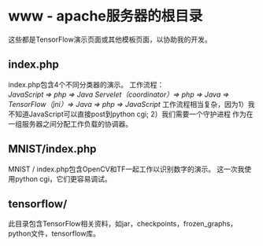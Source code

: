 # www - apache服务器的根目录
这些都是TensorFlow演示页面或其他模板页面，以协助我的开发。
## index.php
index.php包含4个不同分类器的演示。
工作流程：\
*JavaScript => php => Java Servelet（coordinator）=> php => Java => TensorFlow（jni）=> Java => php => JavaScript*
工作流程相当复杂，因为1）我不知道JavaScript可以直接post到python cgi; 2）我们需要一个守护进程
作为在一组服务器之间分配工作负载的协调器。
## MNIST/index.php
MNIST / index.php包含OpenCV和TF一起工作以识别数字的演示。
这一次我使用python cgi，它们更容易调试。
## tensorflow/
此目录包含TensorFlow相关资料，如jar，checkpoints，frozen_graphs，python文件，tensorflow库。
